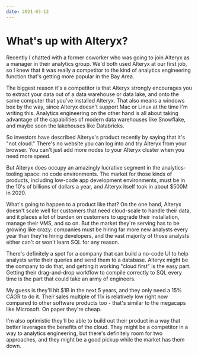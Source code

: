 ```yaml
---
date: 2021-03-12
---
```


# What's up with Alteryx?

Recently I chatted with a former coworker who was going to join Alteryx as a manager in their analytics group. We'd both used Alteryx at our first job, so I knew that it was really a competitor to the kind of analytics engineering function that's getting more popular in the Bay Area.

The biggest reason it's a competitor is that Alteryx strongly encourages you to extract your data out of a data warehouse or data lake, and onto the same computer that you've installed Alteryx. That also means a windows box by the way, since Alteryx doesn't support Mac or Linux at the time I'm writing this. Analytics engineering on the other hand is all about taking advantage of the capabilities of modern data warehouses like Snowflake, and maybe soon the lakehouses like Databricks.

So investors have described Alteryx's product recently by saying that it's "not cloud." There's no website you can log into and try Alteryx from your browser. You can't just add more nodes to your Alteryx cluster when you need more speed.

But Alteryx does occupy an amazingly lucrative segment in the analytics-tooling space: no code environments. The market for those kinds of products, including low-code app development environments, must be in the 10's of billions of dollars a year, and Alteryx itself took in about $500M in 2020.

What's going to happen to a product like that? On the one hand, Alteryx doesn't scale well for customers that need cloud-scale to handle their data, and it places a lot of burden on customers to upgrade their installation, manage their VMS, and so on. But the market they're serving has to be growing like crazy: companies must be hiring far more new analysts every year than they're hiring developers, and the vast majority of those analysts either can't or won't learn SQL for any reason.

There's definitely a spot for a company that can build a no-code UI to help analysts write their queries and send them to a database. Alteryx might be the company to do that, and getting it working "cloud first" is the easy part. Getting their drag-and-drop workflow to compile correctly to SQL every time is the part that could take an army of engineers.

My guess is they'll hit $1B in the next 5 years, and they only need a 15% CAGR to do it. Their sales multiple of 11x is relatively low right now compared to other software products too - that's similar to the megacaps like Microsoft. On paper they're cheap. 

I'm also optimistic they'll be able to build out their product in a way that better leverages the benefits of the cloud. They might be a competitor in a way to analytics engineering, but there's definitely room for two approaches, and they might be a good pickup while the market has them down.
